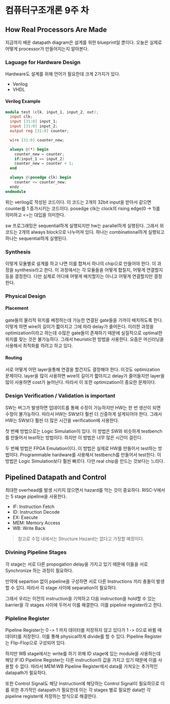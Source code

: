 # 컴퓨터구조개론 9주 차

## How Real Processors Are Made

지금까지 배운 datapath diagram은 설계를 위한 blueprint일 뿐이다. 오늘은 실제로 어떻게 processor가 만들어지는지 알아본다.

### Laguage for Hardware Design

Hardware도 설계를 위해 언어가 필요한데 크게 2가지가 있다.

- Verilog
- VHDL

#### Verilog Example

```verilog
module test (clk, input_1, input_2, out);
  input clk;
  input [31:0] input_1;
  input [31:0] input_2;
  output reg [31:0] counter;

  wire [31:0] counter_new;

  always @(*) begin
    counter_new = counter;
    if(input_1 == input_2)
    counter_new = counter + 1;
  end

  always @(posedge clk) begin
    counter <= counter_new;
  endz
endmodule
```

위는 verilog로 작성된 코드이다. 이 코드는 2개의 32bit input을 받아서 같으면 counter를 1 증가시키는 코드이다. posedge clk는 clock의 rising edge(0 -> 1)를 의미하고 <=는 대입을 의미한다.

sw 프로그래밍은 sequential하게 실행되지만 hw는 parallel하게 실행된다. 그래서 위 코드는 2개의 always block으로 나누어져 있다. 하나는 combinational하게 실행되고 하나는 sequential하게 실행된다.

### Synthesis

이렇게 모듈별로 설계를 하고 나면 이를 합쳐서 하나의 chip으로 만들어야 한다. 이 과정을 synthesis라고 한다. 이 과정에서는 각 모듈들을 어떻게 합칠지, 어떻게 연결할지 등을 결정한다. 다만 실제로 어디에 어떻게 배치할지는 아니고 어떻게 연결할지만 결정한다.

### Physical Design

#### Placement

gate들의 물리적 위치를 배정하는데 가능한 연결된 gate들을 가까이 배치하도록 한다. 이렇게 하면 wire의 길이가 짧아지고 그에 따라 delay가 줄어든다. 이러한 과정을 optimization이라고 하는데 수많은 gate들이 존재하기 때문에 실질적으로 optimal한 위치를 찾는 것은 불가능하다. 그래서 heuristic한 방법을 사용한다. 요즘은 머신러닝을 사용해서 최적화를 하려고 하고 있다.

#### Routing

서로 어떻게 어떤 layer을통해 연결을 할건지도 결정해야 한다. 이것도 optimization 문제이다. layer을 많이 사용하면 wire의 길이가 짧아지고 delay가 줄어들지만 layer을 많이 사용하면 cost가 늘어난다. 따라서 이 또한 optimization이 중요한 문제이다.

### Design Verification / Validation is important

SW는 버그가 발생하면 업데이트를 통해 수정이 가능하지만 HW는 한 번 생산이 되면 수정이 불가능하다. 따라서 HW는 SW보다 훨씬 더 신중하게 설계되어야 한다. 그래서 HW는 SW보다 훨씬 더 많은 시간을 verification에 사용한다.

첫 번째 방법으로는 Logic Simulation이 있다. 이 방법은 SW와 비슷하게 testbench를 만들어서 test하는 방법이다. 하지만 이 방법은 너무 많은 시간이 걸린다.

두 번째 방법은 FPGA Emulation이다. 이 방법은 실제로 HW를 만들어서 test하는 방법이다. Programmable hardware를 사용해서 testbench를 만들어서 test한다. 이 방법은 Logic Simulation보다 훨씬 빠르다. 다만 real chip을 만드는 것보다는 느리다.

## Pipelined Datapath and Control

최대한 overhead를 발생 시키지 않으면서 hazard를 막는 것이 중요하다. RISC-V에서는 5 stage pipeline을 사용한다.

- IF: Instruction Fetch
- ID: Instruction Decode
- EX: Execute
- MEM: Memory Access
- WB: Write Back

> 참고로 수업 내에서는 Structure Hazard는 없다고 가정할 예정이다.

### Divining Pipeline Stages

각 stage는 서로 다른 propogation delay을 가지고 있기 때문에 이들을 서로 Synchronize 하는 과정이 필요하다.

만약에 separtion 없이 pipeline을 구성하면 서로 다른 Instructions 끼리 충돌이 발생할 수 있다. 따라서 각 stage 사이에 separation이 필요하다.

그래서 우리는 이전의 instruction을 기억하고 다음 instruction을 hold할 수 있는 barrier을 각 stages 사이에 두어서 이를 해결한다. 이를 pipeline register라고 한다.

### Pipleline Register

Pipeline Register는 0 -> 1 까지 데이터를 저장하지 않고 있다가 1 -> 0으로 바뀔 때 데이터를 저장한다. 이를 통해 physical하게 divide를 할 수 있다. Pipeline Register는 Flip-Flop으로 구성되어 있다.

하지만 WB stage에서는 write를 하기 위해 ID stage에 있는 module을 사용하는데 해당 IF:ID Pipeline Register는 다른 instruction의 값을 가지고 있기 때문에 이를 사용할 수 없다. 따라서 MEM:WB Pipeline Register에서 data를 가져오는 추가적인 datapath가 필요하다.

또한 Control Signal도 해당 Instruction에 해당하는 Control Signal이 필요하므로 이를 위한 추가적인 datapath가 필요한데 이는 각 stages 별로 필요한 data만 각 pipeline register에 저장하는 방식으로 해결한다.
